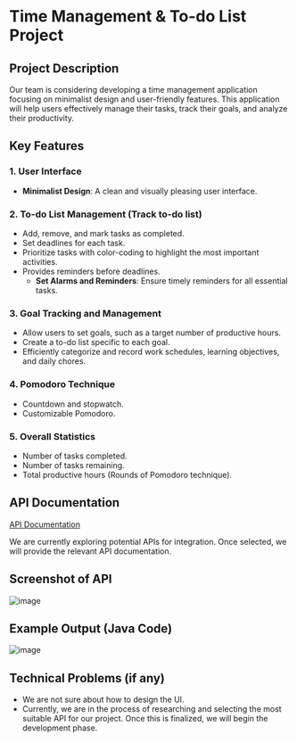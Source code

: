 # Time Management & To-do List Project

## Project Description
Our team is considering developing a time management application focusing on minimalist design and user-friendly features. This application will help users effectively manage their tasks, track their goals, and analyze their productivity.

## Key Features

### 1. User Interface 
* **Minimalist Design**: A clean and visually pleasing user interface.

### 2. To-do List Management (Track to-do list)
* Add, remove, and mark tasks as completed.
* Set deadlines for each task.
* Prioritize tasks with color-coding to highlight the most important activities.
* Provides reminders before deadlines.
    * **Set Alarms and Reminders**: Ensure timely reminders for all essential tasks.

### 3. Goal Tracking and Management
* Allow users to set goals, such as a target number of productive hours.
* Create a to-do list specific to each goal.
* Efficiently categorize and record work schedules, learning objectives, and daily chores.

### 4. Pomodoro Technique
* Countdown and stopwatch.
* Customizable Pomodoro.

### 5. Overall Statistics
* Number of tasks completed.
* Number of tasks remaining.
* Total productive hours (Rounds of Pomodoro technique).

## API Documentation
[API Documentation](https://developer.todoist.com/rest/v2/?shell#overview)

We are currently exploring potential APIs for integration. Once selected, we will provide the relevant API documentation.

## Screenshot of API
![image](https://github.com/ximing21/207-Group/assets/66059161/63f91c8f-d78b-47ec-b403-13771541f85e)


## Example Output (Java Code)
![image](https://github.com/ximing21/207-Group/assets/66059161/c2f7dd8b-3f7d-4eb4-8929-dd0edf754fb6)


## Technical Problems (if any)
* We are not sure about how to design the UI.
* Currently, we are in the process of researching and selecting the most suitable API for our project. Once this is finalized, we will begin the development phase.
